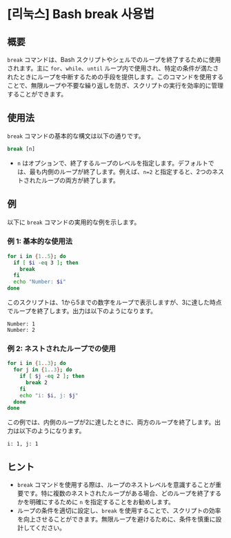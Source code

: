 # [리눅스] Bash break 사용법

## 概要
`break` コマンドは、Bash スクリプトやシェルでのループを終了するために使用されます。主に `for`、`while`、`until` ループ内で使用され、特定の条件が満たされたときにループを中断するための手段を提供します。このコマンドを使用することで、無限ループや不要な繰り返しを防ぎ、スクリプトの実行を効率的に管理することができます。

## 使用法
`break` コマンドの基本的な構文は以下の通りです。

```bash
break [n]
```

- `n` はオプションで、終了するループのレベルを指定します。デフォルトでは、最も内側のループが終了します。例えば、`n=2` と指定すると、2つのネストされたループの両方が終了します。

## 例
以下に `break` コマンドの実用的な例を示します。

### 例 1: 基本的な使用法
```bash
for i in {1..5}; do
  if [ $i -eq 3 ]; then
    break
  fi
  echo "Number: $i"
done
```
このスクリプトは、1から5までの数字をループで表示しますが、3に達した時点でループを終了します。出力は以下のようになります。

```
Number: 1
Number: 2
```

### 例 2: ネストされたループでの使用
```bash
for i in {1..3}; do
  for j in {1..3}; do
    if [ $j -eq 2 ]; then
      break 2
    fi
    echo "i: $i, j: $j"
  done
done
```
この例では、内側のループが2に達したときに、両方のループを終了します。出力は以下のようになります。

```
i: 1, j: 1
```

## ヒント
- `break` コマンドを使用する際は、ループのネストレベルを意識することが重要です。特に複数のネストされたループがある場合、どのループを終了するかを明確にするために `n` を指定することをお勧めします。
- ループの条件を適切に設定し、`break` を使用することで、スクリプトの効率を向上させることができます。無限ループを避けるために、条件を慎重に設計してください。